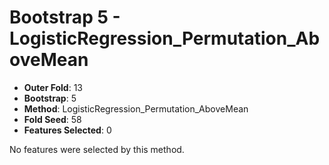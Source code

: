 # Bootstrap 5 - LogisticRegression_Permutation_AboveMean

- **Outer Fold**: 13
- **Bootstrap**: 5
- **Method**: LogisticRegression_Permutation_AboveMean
- **Fold Seed**: 58
- **Features Selected**: 0

No features were selected by this method.
